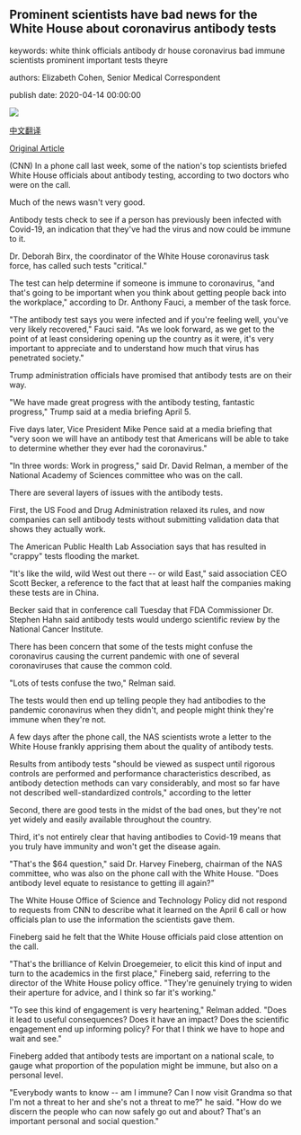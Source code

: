 ## Prominent scientists have bad news for the White House about coronavirus antibody tests

keywords: white think officials antibody dr house coronavirus bad immune scientists prominent important tests theyre

authors: Elizabeth Cohen, Senior Medical Correspondent

publish date: 2020-04-14 00:00:00

![](https://cdn.cnn.com/cnnnext/dam/assets/200414165300-coronavirus-antibody-test-0410-super-tease.jpg)

[中文翻译](Prominent%20scientists%20have%20bad%20news%20for%20the%20White%20House%20about%20coronavirus%20antibody%20tests_zh.md)

[Original Article](https://edition.cnn.com/2020/04/14/health/coronavirus-antibody-tests-scientists/index.html)

(CNN) In a phone call last week, some of the nation's top scientists briefed White House officials about antibody testing, according to two doctors who were on the call.

Much of the news wasn't very good.

Antibody tests check to see if a person has previously been infected with Covid-19, an indication that they've had the virus and now could be immune to it.

Dr. Deborah Birx, the coordinator of the White House coronavirus task force, has called such tests "critical."

The test can help determine if someone is immune to coronavirus, "and that's going to be important when you think about getting people back into the workplace," according to Dr. Anthony Fauci, a member of the task force.

"The antibody test says you were infected and if you're feeling well, you've very likely recovered," Fauci said. "As we look forward, as we get to the point of at least considering opening up the country as it were, it's very important to appreciate and to understand how much that virus has penetrated society."

Trump administration officials have promised that antibody tests are on their way.

"We have made great progress with the antibody testing, fantastic progress," Trump said at a media briefing April 5.

Five days later, Vice President Mike Pence said at a media briefing that "very soon we will have an antibody test that Americans will be able to take to determine whether they ever had the coronavirus."

"In three words: Work in progress," said Dr. David Relman, a member of the National Academy of Sciences committee who was on the call.

There are several layers of issues with the antibody tests.

First, the US Food and Drug Administration relaxed its rules, and now companies can sell antibody tests without submitting validation data that shows they actually work.

The American Public Health Lab Association says that has resulted in "crappy" tests flooding the market.

"It's like the wild, wild West out there -- or wild East," said association CEO Scott Becker, a reference to the fact that at least half the companies making these tests are in China.

Becker said that in conference call Tuesday that FDA Commissioner Dr. Stephen Hahn said antibody tests would undergo scientific review by the National Cancer Institute.

There has been concern that some of the tests might confuse the coronavirus causing the current pandemic with one of several coronaviruses that cause the common cold.

"Lots of tests confuse the two," Relman said.

The tests would then end up telling people they had antibodies to the pandemic coronavirus when they didn't, and people might think they're immune when they're not.

A few days after the phone call, the NAS scientists wrote a letter to the White House frankly apprising them about the quality of antibody tests.

Results from antibody tests "should be viewed as suspect until rigorous controls are performed and performance characteristics described, as antibody detection methods can vary considerably, and most so far have not described well-standardized controls," according to the letter

Second, there are good tests in the midst of the bad ones, but they're not yet widely and easily available throughout the country.

Third, it's not entirely clear that having antibodies to Covid-19 means that you truly have immunity and won't get the disease again.

"That's the $64 question," said Dr. Harvey Fineberg, chairman of the NAS committee, who was also on the phone call with the White House. "Does antibody level equate to resistance to getting ill again?"

The White House Office of Science and Technology Policy did not respond to requests from CNN to describe what it learned on the April 6 call or how officials plan to use the information the scientists gave them.

Fineberg said he felt that the White House officials paid close attention on the call.

"That's the brilliance of Kelvin Droegemeier, to elicit this kind of input and turn to the academics in the first place," Fineberg said, referring to the director of the White House policy office. "They're genuinely trying to widen their aperture for advice, and I think so far it's working."

"To see this kind of engagement is very heartening," Relman added. "Does it lead to useful consequences? Does it have an impact? Does the scientific engagement end up informing policy? For that I think we have to hope and wait and see."

Fineberg added that antibody tests are important on a national scale, to gauge what proportion of the population might be immune, but also on a personal level.

"Everybody wants to know -- am I immune? Can I now visit Grandma so that I'm not a threat to her and she's not a threat to me?" he said. "How do we discern the people who can now safely go out and about? That's an important personal and social question."